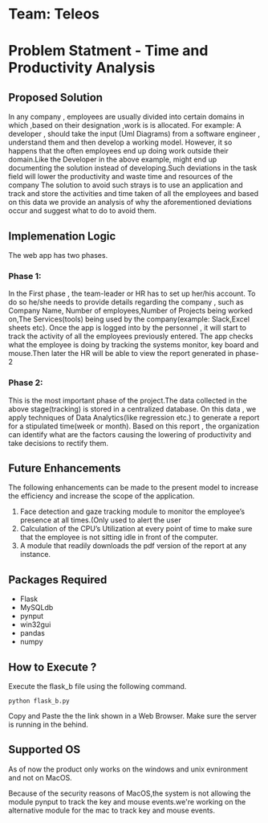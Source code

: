
# Team: Teleos

# Problem Statment - Time and Productivity Analysis

## Proposed Solution 
In any company , employees are usually divided into certain domains in which ,based on their designation ,work is is allocated.
For example: A developer , should take the input (Uml Diagrams) from a software engineer , understand them and then develop a working
model.
However, it so happens that the often employees end up doing work outside their domain.Like the Developer in the above example, might end up documenting the solution instead of developing.Such deviations in the task field will lower the productivity and waste time and resources of the company The solution to avoid such strays is to use an application and track and store the activities and time taken of all the employees and based on this data we provide an analysis of why the aforementioned deviations occur and suggest what to do to avoid them.
## Implemenation Logic
The web app has two phases.
### Phase 1:
In the First phase , the team-leader or HR has to set up her/his account. To do so he/she needs to provide details regarding the company , such as Company Name, Number of employees,Number of Projects being worked on,The Services(tools) being used by the company(example: Slack,Excel sheets etc).
Once the app is logged into by the personnel , it will start to track the activity of all the employees previously entered.
The app checks what the employee is doing by tracking the systems monitor, key board and mouse.Then later the HR will be able to view the report generated in phase-2
### Phase 2:
This is the most important phase of the project.The data collected in the above stage(tracking) is stored in a centralized database.
On this data , we apply techniques of Data Analytics(like regression etc.) to generate a report for a stipulated time(week or month).
Based on this report , the organization can identify what are the factors causing the lowering of productivity and take decisions to rectify them.

## Future Enhancements
The following enhancements can be made to the present model to increase the efficiency and increase the scope of the application.
1.	Face detection and gaze tracking module to monitor the employee’s presence at all times.(Only used to alert the user
2.	Calculation of the CPU’s Utilization at every point of time to make sure that the employee is not sitting idle in front of the computer.
3.	A module that readily downloads the pdf version of the report at any instance.


## Packages Required

- Flask
- MySQLdb
- pynput
- win32gui
- pandas
- numpy


## How to Execute ?
Execute the flask_b file using the following command.

``` 
python flask_b.py

```
Copy and Paste the the link shown in a Web Browser. Make sure the server is running in the behind. 

## Supported OS
As of now the product only works on the windows and unix evnironment and not on MacOS.

Because of the security reasons of MacOS,the system is not allowing the module pynput to track the key and mouse events.we're working on the alternative module for the mac to track key and mouse events.
